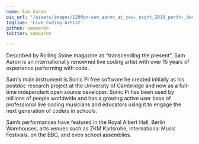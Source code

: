 ```yaml
---
name: Sam Aaron
pic_url: "/assets/images/1200px-sam_aaron_at_yow-_night_2018_perth-_december_2018_05.jpg"
tagline: 'Live Coding Artist'
github: samaaron
twitter: samaaron

---
```

Described by Rolling Stone magazine as “transcending the present”, Sam Aaron is an internationally renowned live coding artist with over 15 years of experience performing with code.

Sam's main instrument is Sonic Pi free software he created initially as his postdoc research project at the University of Cambridge and now as a full-time independent open source developer. Sonic Pi has been used by millions of people worldwide and has a growing active user base of professional live coding musicians and educators using it to engage the next generation of coders in schools.

Sam’s performances have featured in the Royal Albert Hall, Berlin Warehouses, arts venues such as ZKM Karlsruhe, International Music Festivals, on the BBC, and even school assemblies.
